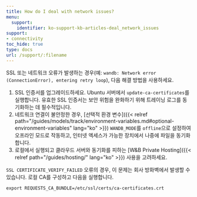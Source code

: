 ```yaml
---
title: How do I deal with network issues?
menu:
  support:
    identifier: ko-support-kb-articles-deal_network_issues
support:
- connectivity
toc_hide: true
type: docs
url: /support/:filename
---
```


SSL 또는 네트워크 오류가 발생하는 경우(예: `wandb: Network error (ConnectionError), entering retry loop`), 다음 해결 방법을 사용하세요.

1. SSL 인증서를 업그레이드하세요. Ubuntu 서버에서 `update-ca-certificates`를 실행합니다. 유효한 SSL 인증서는 보안 위험을 완화하기 위해 트레이닝 로그를 동기화하는 데 필수적입니다.
2. 네트워크 연결이 불안정한 경우, [선택적 환경 변수]({{< relref path="/guides/models/track/environment-variables.md#optional-environment-variables" lang="ko" >}}) `WANDB_MODE`를 `offline`으로 설정하여 오프라인 모드로 작동하고, 인터넷 엑세스가 가능한 장치에서 나중에 파일을 동기화합니다.
3. 로컬에서 실행되고 클라우드 서버와 동기화를 피하는 [W&B Private Hosting]({{< relref path="/guides/hosting/" lang="ko" >}}) 사용을 고려하세요.

`SSL CERTIFICATE_VERIFY_FAILED` 오류의 경우, 이 문제는 회사 방화벽에서 발생할 수 있습니다. 로컬 CA를 구성하고 다음을 실행합니다.

`export REQUESTS_CA_BUNDLE=/etc/ssl/certs/ca-certificates.crt`
